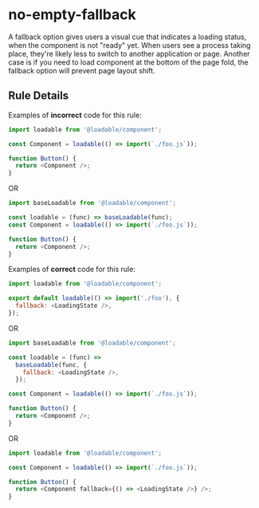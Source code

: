 # no-empty-fallback

A fallback option gives users a visual cue that indicates a loading status, when the component is not "ready" yet. When users see a process taking place, they're likely less to switch to another application or page. Another case is if you need to load component at the bottom of the page fold, the fallback option will prevent page layout shift.

## Rule Details

Examples of **incorrect** code for this rule:

```js
import loadable from '@loadable/component';

const Component = loadable(() => import(`./foo.js`));

function Button() {
  return <Component />;
}
```

OR

```js
import baseLoadable from '@loadable/component';

const loadable = (func) => baseLoadable(func);
const Component = loadable(() => import(`./foo.js`));

function Button() {
  return <Component />;
}
```

Examples of **correct** code for this rule:

```js
import loadable from '@loadable/component';

export default loadable(() => import('./foo'), {
  fallback: <LoadingState />,
});
```

OR

```js
import baseLoadable from '@loadable/component';

const loadable = (func) =>
  baseLoadable(func, {
    fallback: <LoadingState />,
  });

const Component = loadable(() => import(`./foo.js`));

function Button() {
  return <Component />;
}
```

OR

```js
import loadable from '@loadable/component';

const Component = loadable(() => import(`./foo.js`));

function Button() {
  return <Component fallback={() => <LoadingState />} />;
}
```